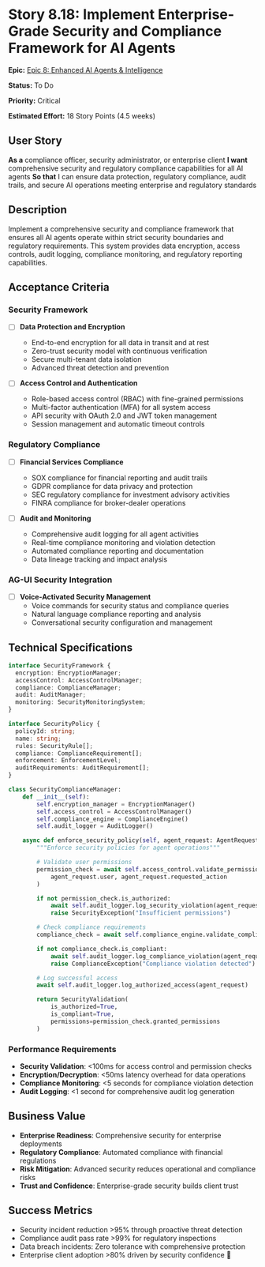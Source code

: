 # Story 8.18: Implement Enterprise-Grade Security and Compliance Framework for AI Agents

**Epic:** [Epic 8: Enhanced AI Agents & Intelligence](../epic-8.md)

**Status:** To Do

**Priority:** Critical

**Estimated Effort:** 18 Story Points (4.5 weeks)

## User Story

**As a** compliance officer, security administrator, or enterprise client
**I want** comprehensive security and regulatory compliance capabilities for all AI agents
**So that** I can ensure data protection, regulatory compliance, audit trails, and secure AI operations meeting enterprise and regulatory standards

## Description

Implement a comprehensive security and compliance framework that ensures all AI agents operate within strict security boundaries and regulatory requirements. This system provides data encryption, access controls, audit logging, compliance monitoring, and regulatory reporting capabilities.

## Acceptance Criteria

### Security Framework

- [ ] **Data Protection and Encryption**

  - End-to-end encryption for all data in transit and at rest
  - Zero-trust security model with continuous verification
  - Secure multi-tenant data isolation
  - Advanced threat detection and prevention

- [ ] **Access Control and Authentication**
  - Role-based access control (RBAC) with fine-grained permissions
  - Multi-factor authentication (MFA) for all system access
  - API security with OAuth 2.0 and JWT token management
  - Session management and automatic timeout controls

### Regulatory Compliance

- [ ] **Financial Services Compliance**

  - SOX compliance for financial reporting and audit trails
  - GDPR compliance for data privacy and protection
  - SEC regulatory compliance for investment advisory activities
  - FINRA compliance for broker-dealer operations

- [ ] **Audit and Monitoring**
  - Comprehensive audit logging for all agent activities
  - Real-time compliance monitoring and violation detection
  - Automated compliance reporting and documentation
  - Data lineage tracking and impact analysis

### AG-UI Security Integration

- [ ] **Voice-Activated Security Management**
  - Voice commands for security status and compliance queries
  - Natural language compliance reporting and analysis
  - Conversational security configuration and management

## Technical Specifications

```typescript
interface SecurityFramework {
  encryption: EncryptionManager;
  accessControl: AccessControlManager;
  compliance: ComplianceManager;
  audit: AuditManager;
  monitoring: SecurityMonitoringSystem;
}

interface SecurityPolicy {
  policyId: string;
  name: string;
  rules: SecurityRule[];
  compliance: ComplianceRequirement[];
  enforcement: EnforcementLevel;
  auditRequirements: AuditRequirement[];
}
```

```python
class SecurityComplianceManager:
    def __init__(self):
        self.encryption_manager = EncryptionManager()
        self.access_control = AccessControlManager()
        self.compliance_engine = ComplianceEngine()
        self.audit_logger = AuditLogger()

    async def enforce_security_policy(self, agent_request: AgentRequest) -> SecurityValidation:
        """Enforce security policies for agent operations"""

        # Validate user permissions
        permission_check = await self.access_control.validate_permissions(
            agent_request.user, agent_request.requested_action
        )

        if not permission_check.is_authorized:
            await self.audit_logger.log_security_violation(agent_request, "Unauthorized access attempt")
            raise SecurityException("Insufficient permissions")

        # Check compliance requirements
        compliance_check = await self.compliance_engine.validate_compliance(agent_request)

        if not compliance_check.is_compliant:
            await self.audit_logger.log_compliance_violation(agent_request, compliance_check.violations)
            raise ComplianceException("Compliance violation detected")

        # Log successful access
        await self.audit_logger.log_authorized_access(agent_request)

        return SecurityValidation(
            is_authorized=True,
            is_compliant=True,
            permissions=permission_check.granted_permissions
        )
```

### Performance Requirements

- **Security Validation**: <100ms for access control and permission checks
- **Encryption/Decryption**: <50ms latency overhead for data operations
- **Compliance Monitoring**: <5 seconds for compliance violation detection
- **Audit Logging**: <1 second for comprehensive audit log generation

## Business Value

- **Enterprise Readiness**: Comprehensive security for enterprise deployments
- **Regulatory Compliance**: Automated compliance with financial regulations
- **Risk Mitigation**: Advanced security reduces operational and compliance risks
- **Trust and Confidence**: Enterprise-grade security builds client trust

## Success Metrics

- Security incident reduction >95% through proactive threat detection
- Compliance audit pass rate >99% for regulatory inspections
- Data breach incidents: Zero tolerance with comprehensive protection
- Enterprise client adoption >80% driven by security confidence 🚀
